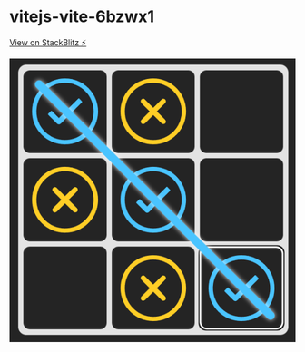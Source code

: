 # vitejs-vite-6bzwx1

[View on StackBlitz ⚡️](https://stackblitz.com/edit/oliver19xx-tic-tac-toe-svelte-ts)

![Tic Tac Toe - Preview](https://github.com/Oliver19xx/svelte-ts-tic-tac-toe/blob/main/public/tic-tac-toe-preview.PNG?raw=true)
